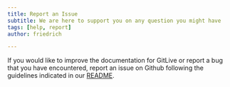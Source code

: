 ```yaml
---
title: Report an Issue
subtitle: We are here to support you on any question you might have
tags: [help, report]
author: friedrich

---
```


If you would like to improve the documentation for GitLive or report a bug that you have encountered, report an issue on Github following the guidelines indicated in our [README](https://github.com/GitLiveApp/GitLive).
